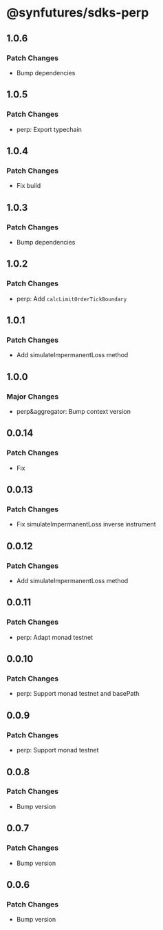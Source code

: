 # @synfutures/sdks-perp

## 1.0.6

### Patch Changes

- Bump dependencies

## 1.0.5

### Patch Changes

- perp: Export typechain

## 1.0.4

### Patch Changes

- Fix build

## 1.0.3

### Patch Changes

- Bump dependencies

## 1.0.2

### Patch Changes

- perp: Add `calcLimitOrderTickBoundary`

## 1.0.1

### Patch Changes

- Add simulateImpermanentLoss method

## 1.0.0

### Major Changes

- perp&aggregator: Bump context version

## 0.0.14

### Patch Changes

- Fix

## 0.0.13

### Patch Changes

- Fix simulateImpermanentLoss inverse instrument

## 0.0.12

### Patch Changes

- Add simulateImpermanentLoss method

## 0.0.11

### Patch Changes

- perp: Adapt monad testnet

## 0.0.10

### Patch Changes

- perp: Support monad testnet and basePath

## 0.0.9

### Patch Changes

- perp: Support monad testnet

## 0.0.8

### Patch Changes

- Bump version

## 0.0.7

### Patch Changes

- Bump version

## 0.0.6

### Patch Changes

- Bump version
